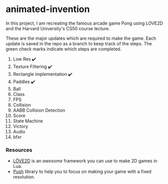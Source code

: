# animated-invention
In this project, I am recreating the famous arcade game Pong using LOVE2D and the Harvard University's CS50 course lecture. 

These are the major updates which are required to make the game. Each update is saved in the repo as a branch to keep track of the steps. The green check marks indicate which steps are completed. 
01. Low Res :heavy_check_mark:
02. Texture Filtering :heavy_check_mark:
03. Rectangle implementation :heavy_check_mark:
04. Paddles :heavy_check_mark:
05. Ball
06. Class
07. FPS
08. Collision
09. AABB Collision Detection
10. Score
11. State Machine
12. Victory
13. Audio
14. bfxr
### Resources
- [LÖVE2D](https://love2d.org/) is an *awesome* framework you can use to make 2D games in Lua.
- [Push](https://github.com/Ulydev/push) library to help you to focus on making your game with a fixed resolution. 


